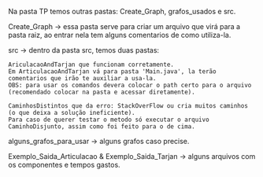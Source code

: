 Na pasta TP temos outras pastas: Create_Graph, grafos_usados e src.

Create_Graph -> essa pasta serve para criar um arquivo que virá para a pasta raiz, ao entrar nela tem alguns comentarios de como utiliza-la.

src -> dentro da pasta src, temos duas pastas: 
    
    AriculacaoAndTarjan que funcionam corretamente.
    Em ArticulacaoAndTarjan vá para pasta 'Main.java', la terão comentarios que irão te auxiliar a usa-la.
    OBS: para usar os comandos devera colocar o path certo para o arquivo (recomendado colocar na pasta e acessar diretamente).

    CaminhosDistintos que da erro: StackOverFlow ou cria muitos caminhos (o que deixa a solução ineficiente).
    Para caso de querer testar o metodo só executar o arquivo CaminhoDisjunto, assim como foi feito para o de cima.

alguns_grafos_para_usar -> alguns grafos caso precise.

Exemplo_Saida_Articulacao & Exemplo_Saida_Tarjan -> alguns arquivos com os componentes e tempos gastos. 
